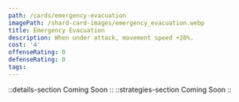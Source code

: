 ```yaml
---
path: /cards/emergency-evacuation
imagePath: /shard-card-images/emergency_evacuation.webp
title: Emergency Evacuation
description: When under attack, movement speed +20%.
cost: '4'
offenseRating: 0
defenseRating: 0
tags:
---
```

::details-section
Coming Soon
::
::strategies-section
Coming Soon
::